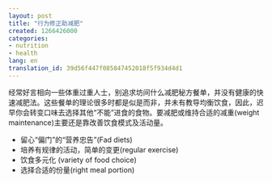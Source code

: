 ```yaml
---
layout: post
title: "行为修正助减肥"
created: 1266426000
categories:
- nutrition
- health
lang: en
translation_id: 39d56f447f085847452018f5f934d4d1
---
```

<!--break-->
<p>经常好言相向一些体重过重人士，别追求坊间什么减肥秘方餐单，并没有健康的快速减肥法。这些餐单的理论很多时都是似是而非，并未有教导均衡饮食，因此，迟早你会转变口味去选择其他“不能”进食的食物。要减肥或维持合适的减重(weight maintenance)主要还是靠改善饮食模式及活动量。 </p>

<ul>
<li>留心“偏门”的“营养忠告”(Fad diets)</li>
<li>培养有规律的活动，简单的变更(regular exercise)</li>
<li>饮食多元化 (variety of food choice)</li>
<li>选择合适的份量(right meal portion)</li>
</ul>

